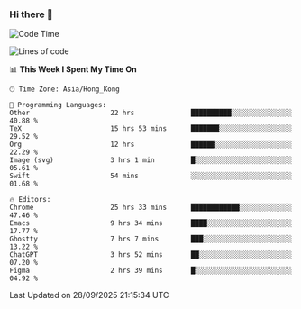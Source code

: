 ### Hi there 👋

<!--
**nicehiro/nicehiro** is a ✨ _special_ ✨ repository because its `README.md` (this file) appears on your GitHub profile.

Here are some ideas to get you started:

- 🔭 I’m currently working on ...
- 🌱 I’m currently learning ...
- 👯 I’m looking to collaborate on ...
- 🤔 I’m looking for help with ...
- 💬 Ask me about ...
- 📫 How to reach me: ...
- 😄 Pronouns: ...
- ⚡ Fun fact: ...
-->

<!--START_SECTION:waka-->
![Code Time](http://img.shields.io/badge/Code%20Time-1%2C111%20hrs%2013%20mins-blue)

![Lines of code](https://img.shields.io/badge/From%20Hello%20World%20I%27ve%20Written-1.9%20million%20lines%20of%20code-blue)

📊 **This Week I Spent My Time On** 

```text
🕑︎ Time Zone: Asia/Hong_Kong

💬 Programming Languages: 
Other                    22 hrs              ██████████░░░░░░░░░░░░░░░   40.88 % 
TeX                      15 hrs 53 mins      ███████░░░░░░░░░░░░░░░░░░   29.52 % 
Org                      12 hrs              ██████░░░░░░░░░░░░░░░░░░░   22.29 % 
Image (svg)              3 hrs 1 min         █░░░░░░░░░░░░░░░░░░░░░░░░   05.61 % 
Swift                    54 mins             ░░░░░░░░░░░░░░░░░░░░░░░░░   01.68 % 

🔥 Editors: 
Chrome                   25 hrs 33 mins      ████████████░░░░░░░░░░░░░   47.46 % 
Emacs                    9 hrs 34 mins       ████░░░░░░░░░░░░░░░░░░░░░   17.77 % 
Ghostty                  7 hrs 7 mins        ███░░░░░░░░░░░░░░░░░░░░░░   13.22 % 
ChatGPT                  3 hrs 52 mins       ██░░░░░░░░░░░░░░░░░░░░░░░   07.20 % 
Figma                    2 hrs 39 mins       █░░░░░░░░░░░░░░░░░░░░░░░░   04.92 % 
```


 Last Updated on 28/09/2025 21:15:34 UTC
<!--END_SECTION:waka-->
